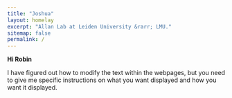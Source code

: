 ```yaml
---
title: "Joshua"
layout: homelay
excerpt: "Allan Lab at Leiden University &rarr; LMU."
sitemap: false
permalink: /
---
```


**Hi Robin**

I have figured out how to modify the text within the webpages, but you need to give me specific instructions on what you want displayed and how you want it displayed.
